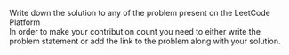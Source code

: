 Write down the solution to any of the problem present on the LeetCode Platform<br>
In order to make your contribution count you need to either write the problem statement or add the link to the problem along with your solution.
